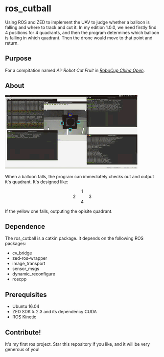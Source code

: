 # ros_cutball

Using ROS and ZED to implement the UAV to judge whether a balloon is falling and where to track and cut it.
In my edition 1.0.0, we need firstly find 4 positions for 4 quadrants, and then the program determines which balloon is falling in which quadrant. Then the drone would move to that point and return.

## Purpose
For a compitation named *Air Robot Cut Fruit* in [*RoboCup China Open*](http://www.rcj.org.cn/index.php/race?catid=3).

## About
![img](./vedios/4.gif)

When a balloon falls, the program can immediately checks out and output it's quadrant. It's designed like:

<center> 1</center>

<center>2   &nbsp&nbsp&nbsp&nbsp&nbsp&nbsp&nbsp&nbsp&nbsp 3</center>

<center>4</center>


If the yellow one falls, outputing the opisite quadrant.

## Dependence
The ros_cutball is a catkin package. It depends on the following ROS packages:
* cv_bridge
* zed-ros-wrapper
* image_transport
* sensor_msgs
* dynamic_reconfigure
* roscpp

## Prerequisites
* Ubuntu 16.04
* ZED SDK ≥ 2.3 and its dependency CUDA
* ROS Kinetic

## Contribute!
It's my first ros project. Star this repository if you like, and it will be very generous of you!